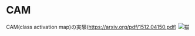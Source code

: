 # CAM
CAM(class activation map)の実験(https://arxiv.org/pdf/1512.04150.pdf)
![猫](https://github.com/Tetsuya-Nishikawa/CAM)

